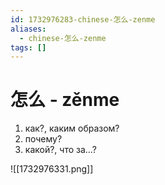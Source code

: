 ```yaml
---
id: 1732976283-chinese-怎么-zenme
aliases:
  - chinese-怎么-zenme
tags: []
---
```


# 怎么 - zěnme

1) как?, каким образом?
2) почему?
3) какой?, что за...?

![[1732976331.png]]
